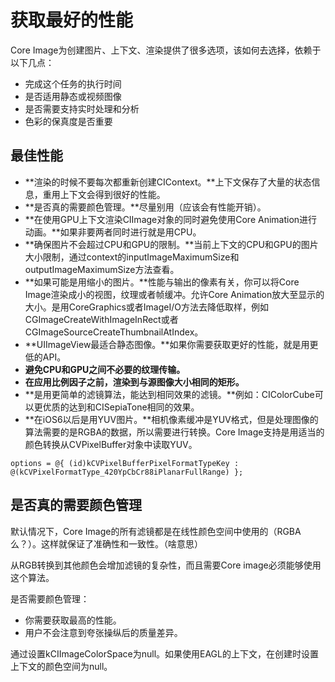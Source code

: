 # 获取最好的性能

Core Image为创建图片、上下文、渲染提供了很多选项，该如何去选择，依赖于以下几点：

* 完成这个任务的执行时间
* 是否适用静态或视频图像
* 是否需要支持实时处理和分析
* 色彩的保真度是否重要

## 最佳性能

* **渲染的时候不要每次都重新创建CIContext。**上下文保存了大量的状态信息，重用上下文会得到很好的性能。
* **是否真的需要颜色管理。**尽量别用（应该会有性能开销）。
* **在使用GPU上下文渲染CIImage对象的同时避免使用Core Animation进行动画。**如果非要两者同时进行就是用CPU。
* **确保图片不会超过CPU和GPU的限制。**当前上下文的CPU和GPU的图片大小限制，通过context的inputImageMaximumSize和outputImageMaximumSize方法查看。
* **如果可能是用缩小的图片。**性能与输出的像素有关，你可以将Core Image渲染成小的视图，纹理或者帧缓冲。允许Core Animation放大至显示的大小。是用CoreGraphics或者ImageI/O方法去降低取样，例如CGImageCreateWithImageInRect或者CGImageSourceCreateThumbnailAtIndex。
* **UIImageView最适合静态图像。**如果你需要获取更好的性能，就是用更低的API。
* **避免CPU和GPU之间不必要的纹理传输。**
* **在应用比例因子之前，渲染到与源图像大小相同的矩形。**
* **是用更简单的滤镜算法，能达到相同效果的滤镜。**例如：CIColorCube可以更优质的达到和CISepiaTone相同的效果。
* **在iOS6以后是用YUV图片。**相机像素缓冲是YUV格式，但是处理图像的算法需要的是RGBA的数据，所以需要进行转换。Core Image支持是用适当的颜色转换从CVPixelBuffer对象中读取YUV。

```
options = @{ (id)kCVPixelBufferPixelFormatTypeKey : @(kCVPixelFormatType_420YpCbCr88iPlanarFullRange) };
```

## 是否真的需要颜色管理

默认情况下，Core Image的所有滤镜都是在线性颜色空间中使用的（RGBA么？）。这样就保证了准确性和一致性。（啥意思）

从RGB转换到其他颜色会增加滤镜的复杂性，而且需要Core image必须能够使用这个算法。

是否需要颜色管理：

* 你需要获取最高的性能。
* 用户不会注意到夸张操纵后的质量差异。

通过设置kCIImageColorSpace为null。如果使用EAGL的上下文，在创建时设置上下文的颜色空间为null。
